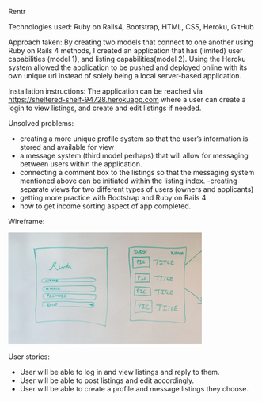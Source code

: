 Rentr

Technologies used: Ruby on Rails4, Bootstrap, HTML, CSS, Heroku, GitHub

Approach taken: By creating two models that connect to one another using Ruby on Rails 4 methods, I created an application that has (limited) user capabilities (model 1), and listing capabilities(model 2). Using the Heroku system allowed the application to be pushed and deployed online with its own unique url instead of solely being a local server-based application.

Installation instructions: The application can be reached via https://sheltered-shelf-94728.herokuapp.com where a user can create a login to view listings, and create and edit listings if needed.

Unsolved problems:
- creating a more unique profile system so that the user’s information is stored and available for view
- a message system (third model perhaps) that will allow for messaging between users within the application.
- connecting a comment box to the listings so that the messaging system mentioned above can be initiated within the listing index.
-creating separate views for two different types of users (owners and applicants)
- getting more practice with Bootstrap and Ruby on Rails 4
- how to get income sorting aspect of app completed.


Wireframe:

![WIREFRAME_SCREENSHOT](readme_assets/images/wireframeproject2.png)


User stories:
- User will be able to log in and view listings and reply to them.
- User will be able to post listings and edit accordingly.
- User will be able to create a profile and message listings they choose.
